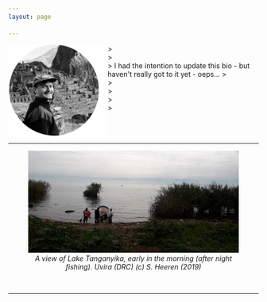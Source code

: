 ```yaml
---
layout: page

---
```

<img src="/Images/headshot_2.png" align="left" width="200px"/>
> <space><space><space> <br />
> <space><space><space> <br />
> I had the intention to update this bio - but haven't really got to it yet - oeps...
> <space><space><space> <br />
> <space><space><space> <br />
> <space><space><space> <br />
> <space><space><space> <br />
> <space><space><space> <br />

<br clear="left"/>

----------------------------------------------------

<center>
    <figure>
         <img src="/Images/20191019_082738.jpg" width="800px"/>
        <figcaption><i> A view of Lake Tanganyika, early in the morning (after night fishing). Uvira (DRC) (c) S. Heeren (2019)</i></figcaption>
    </figure>
</center>
<br/>


----------------------------------------------------
